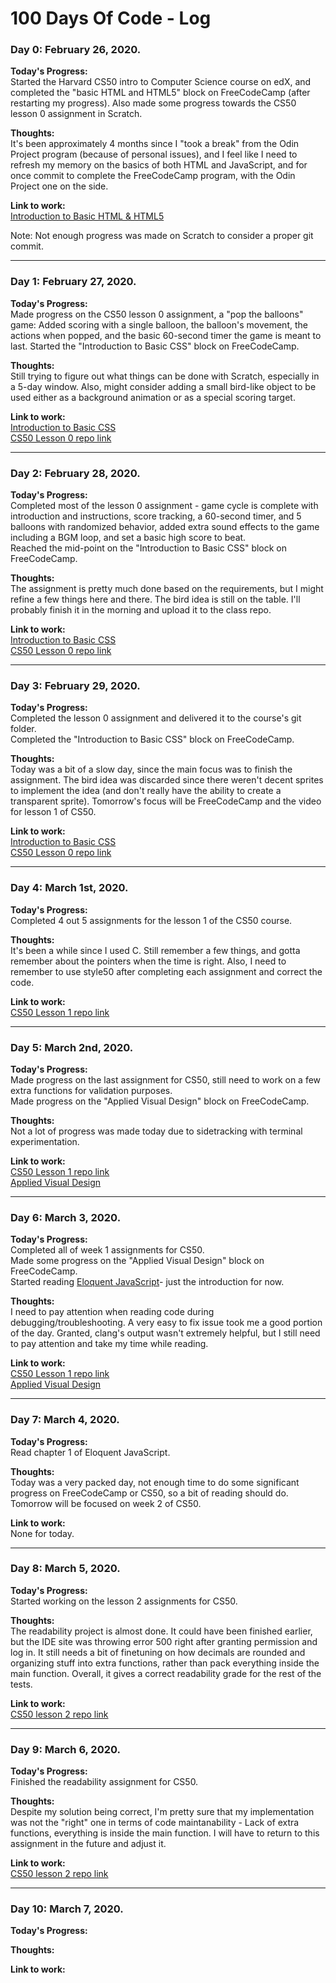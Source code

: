 # 100 Days Of Code - Log

### Day 0: February 26, 2020.

**Today's Progress:**  
Started the Harvard CS50 intro to Computer Science course on edX, and completed the "basic HTML and HTML5" block on FreeCodeCamp (after restarting my progress). Also made some progress towards the CS50 lesson 0 assignment in Scratch.

**Thoughts:**  
It's been approximately 4 months since I "took a break" from the Odin Project program (because of personal issues), and I feel like I need to refresh my memory on the basics of both HTML and JavaScript, and for once commit to complete the FreeCodeCamp program, with the Odin Project one on the side. 

**Link to work:**  
[Introduction to Basic HTML & HTML5](https://www.freecodecamp.org/learn/responsive-web-design/basic-html-and-html5/)  

Note: Not enough progress was made on Scratch to consider a proper git commit.

---------------------------------------------------------
### Day 1: February 27, 2020.

**Today's Progress:**  
Made progress on the CS50 lesson 0 assignment, a "pop the balloons" game: Added scoring with a single balloon, the balloon's movement, the actions when popped, and the basic 60-second timer the game is meant to last. Started the "Introduction to Basic CSS" block on FreeCodeCamp.

**Thoughts:**  
Still trying to figure out what things can be done with Scratch, especially in a 5-day window. Also, might consider adding a small bird-like object to be used either as a background animation or as a special scoring target.

**Link to work:**  
[Introduction to Basic CSS](https://www.freecodecamp.org/learn/responsive-web-design/basic-css)  
[CS50 Lesson 0 repo link](https://github.com/Glocker134/CS50-projects/tree/master/lesson_0)  

---------------------------------------------------------
### Day 2: February 28, 2020.

**Today's Progress:**  
Completed most of the lesson 0 assignment - game cycle is complete with introduction and instructions, score tracking, a 60-second timer, and 5 balloons with randomized behavior, added extra sound effects to the game including a BGM loop, and set a basic high score to beat.  
Reached the mid-point on the "Introduction to Basic CSS" block on FreeCodeCamp.

**Thoughts:**  
The assignment is pretty much done based on the requirements, but I might refine a few things here and there. The bird idea is still on the table. I'll probably finish it in the morning and upload it to the class repo.

**Link to work:**  
[Introduction to Basic CSS](https://www.freecodecamp.org/learn/responsive-web-design/basic-css)  
[CS50 Lesson 0 repo link](https://github.com/Glocker134/CS50-projects/tree/master/lesson_0)  

---------------------------------------------------------
### Day 3: February 29, 2020.

**Today's Progress:**  
Completed the lesson 0 assignment and delivered it to the course's git folder.  
Completed the "Introduction to Basic CSS" block on FreeCodeCamp.

**Thoughts:**  
Today was a bit of a slow day, since the main focus was to finish the assignment. The bird idea was discarded since there weren't decent sprites to implement the idea (and don't really have the ability to create a transparent sprite). Tomorrow's focus will be FreeCodeCamp and the video for lesson 1 of CS50.

**Link to work:**  
[Introduction to Basic CSS](https://www.freecodecamp.org/learn/responsive-web-design/basic-css)  
[CS50 Lesson 0 repo link](https://github.com/Glocker134/CS50-projects/tree/master/lesson_0)  

---------------------------------------------------------
### Day 4: March 1st, 2020.

**Today's Progress:**  
Completed 4 out 5 assignments for the lesson 1 of the CS50 course.  

**Thoughts:**  
It's been a while since I used C. Still remember a few things, and gotta remember about the pointers when the time is right. Also, I need to remember to use style50 after completing each assignment and correct the code.  

**Link to work:**  
[CS50 Lesson 1 repo link](https://github.com/Glocker134/CS50-projects/tree/master/lesson_1)  

---------------------------------------------------------
### Day 5: March 2nd, 2020.

**Today's Progress:**  
Made progress on the last assignment for CS50, still need to work on a few extra functions for validation purposes.  
Made progress on the "Applied Visual Design" block on FreeCodeCamp.

**Thoughts:**  
Not a lot of progress was made today due to sidetracking with terminal experimentation.

**Link to work:**  
[CS50 Lesson 1 repo link](https://github.com/Glocker134/CS50-projects/tree/master/lesson_1)  
[Applied Visual Design](https://www.freecodecamp.org/learn/responsive-web-design/applied-visual-design/)  

---------------------------------------------------------
### Day 6: March 3, 2020.

**Today's Progress:**  
Completed all of week 1 assignments for CS50.  
Made some progress on the "Applied Visual Design" block on FreeCodeCamp.  
Started reading [Eloquent JavaScript](https://eloquentjavascript.net/)- just the introduction for now.  

**Thoughts:**  
I need to pay attention when reading code during debugging/troubleshooting. A very easy to fix issue took me a good portion of the day. Granted, clang's output wasn't extremely helpful, but I still need to pay attention and take my time while reading.  

**Link to work:**  
[CS50 Lesson 1 repo link](https://github.com/Glocker134/CS50-projects/tree/master/lesson_1)  
[Applied Visual Design](https://www.freecodecamp.org/learn/responsive-web-design/applied-visual-design/)

---------------------------------------------------------
### Day 7: March 4, 2020.

**Today's Progress:**  
Read chapter 1 of Eloquent JavaScript. 

**Thoughts:**  
Today was a very packed day, not enough time to do some significant progress on FreeCodeCamp or CS50, so a bit of reading should do. Tomorrow will be focused on week 2 of CS50.  

**Link to work:**  
None for today.

---------------------------------------------------------
### Day 8: March 5, 2020.

**Today's Progress:**  
Started working on the lesson 2 assignments for CS50.  

**Thoughts:**  
The readability project is almost done. It could have been finished earlier, but the IDE site was throwing error 500 right after granting permission and log in. It still needs a bit of finetuning on how decimals are rounded and organizing stuff into extra functions, rather than pack everything inside the main function. Overall, it gives a correct readability grade for the rest of the tests.  

**Link to work:**  
[CS50 lesson 2 repo link](https://github.com/Glocker134/CS50-projects/tree/master/lesson_2)  

---------------------------------------------------------
### Day 9: March 6, 2020.

**Today's Progress:**  
Finished the readability assignment for CS50.  

**Thoughts:**  
Despite my solution being correct, I'm pretty sure that my implementation was not the "right" one in terms of code maintanability - Lack of extra functions, everything is inside the main function. I will have to return to this assignment in the future and adjust it.   

**Link to work:**  
[CS50 lesson 2 repo link](https://github.com/Glocker134/CS50-projects/tree/master/lesson_2)  

---------------------------------------------------------
### Day 10: March 7, 2020.

**Today's Progress:**  

**Thoughts:**  

**Link to work:**  
